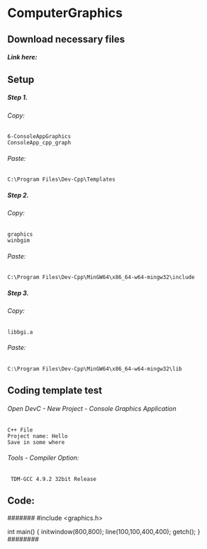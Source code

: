 # ComputerGraphics
## Download necessary files
##### Link here: 
## Setup
##### Step 1.
###### Copy:
	6-ConsoleAppGraphics
	ConsoleApp_cpp_graph
###### Paste:
	C:\Program Files\Dev-Cpp\Templates

##### Step 2.
###### Copy:
	graphics
	winbgim
###### Paste:
	C:\Program Files\Dev-Cpp\MinGW64\x86_64-w64-mingw32\include
  
##### Step 3.
###### Copy:
	libbgi.a
###### Paste:
	C:\Program Files\Dev-Cpp\MinGW64\x86_64-w64-mingw32\lib
  
## Coding template test
###### Open DevC - New Project - Console Graphics Application
	C++ File
	Project name: Hello
	Save in some where

###### Tools - Compiler Option:
	 TDM-GCC 4.9.2 32bit Release
   
## Code:
#######
#include <graphics.h>

int main()
{
  initwindow(800,800);
  line(100,100,400,400);
  getch();
}
########
 
